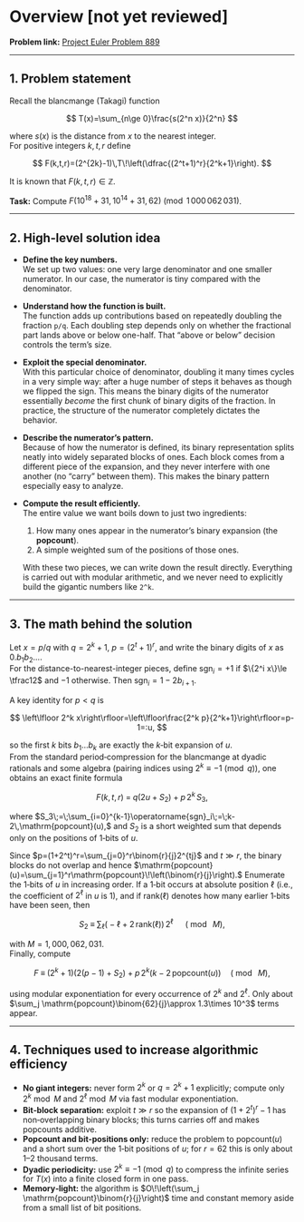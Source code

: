 # Overview [not yet reviewed]

**Problem link:** [Project Euler Problem 889](https://projecteuler.net/problem=889)  

---

## 1. Problem statement

Recall the blancmange (Takagi) function 

$$
T(x)=\sum_{n\ge 0}\frac{s(2^n x)}{2^n}
$$

where $s(x)$ is the distance from $x$ to the nearest integer.  
For positive integers $k,t,r$ define

$$
F(k,t,r)=(2^{2k}-1)\,T\!\left(\dfrac{(2^t+1)^r}{2^k+1}\right).
$$

It is known that $F(k,t,r)\in\mathbb{Z}$.  

**Task:** Compute $F(10^{18}+31,\,10^{14}+31,\,62)\pmod{1\,000\,062\,031}$.

---

## 2. High‑level solution idea

- **Define the key numbers.**  
  We set up two values: one very large denominator and one smaller numerator. In our case, the numerator is tiny compared with the denominator.

- **Understand how the function is built.**  
  The function adds up contributions based on repeatedly doubling the fraction `p/q`. Each doubling step depends only on whether the fractional part lands above or below one-half. That “above or below” decision controls the term’s size.

- **Exploit the special denominator.**  
  With this particular choice of denominator, doubling it many times cycles in a very simple way: after a huge number of steps it behaves as though we flipped the sign. This means the binary digits of the numerator essentially *become* the first chunk of binary digits of the fraction. In practice, the structure of the numerator completely dictates the behavior.

- **Describe the numerator’s pattern.**  
  Because of how the numerator is defined, its binary representation splits neatly into widely separated blocks of ones. Each block comes from a different piece of the expansion, and they never interfere with one another (no “carry” between them). This makes the binary pattern especially easy to analyze.

- **Compute the result efficiently.**  
  The entire value we want boils down to just two ingredients:
  1. How many ones appear in the numerator’s binary expansion (the **popcount**).  
  2. A simple weighted sum of the positions of those ones.  

  With these two pieces, we can write down the result directly. Everything is carried out with modular arithmetic, and we never need to explicitly build the gigantic numbers like `2^k`.
---

## 3. The math behind the solution

Let $x=p/q$ with $q=2^k+1$, $p=(2^t+1)^r$, and write the binary digits of $x$ as $0.b_1b_2\ldots$.  
For the distance-to-nearest-integer pieces, define $\operatorname{sgn}_i=+1$ if $\{2^i x\}\le \tfrac12$ and $-1$ otherwise. Then $\operatorname{sgn}_i=1-2b_{i+1}$.

A key identity for $p<q$ is

$$
\left\lfloor 2^k x\right\rfloor=\left\lfloor\frac{2^k p}{2^k+1}\right\rfloor=p-1=:u,
$$

so the first $k$ bits $b_1\ldots b_k$ are exactly the $k$‑bit expansion of $u$.  
From the standard period‑compression for the blancmange at dyadic rationals and some algebra (pairing indices using $2^k\equiv-1\pmod q$), one obtains an exact finite formula

$$
F(k,t,r)\;=\;q\bigl(2u+S_2\bigr)+p\,2^k\,S_3,
$$

where
$S_3\;=\;\sum_{i=0}^{k-1}\operatorname{sgn}_i\;=\;k-2\,\mathrm{popcount}(u),$
and $S_2$ is a short weighted sum that depends only on the positions of 1‑bits of $u$.

Since $p=(1+2^t)^r=\sum_{j=0}^r\binom{r}{j}2^{tj}$ and $t\gg r$, the binary blocks do not overlap and hence
$\mathrm{popcount}(u)=\sum_{j=1}^r\mathrm{popcount}\!\left(\binom{r}{j}\right).$
Enumerate the 1‑bits of $u$ in increasing order. If a 1‑bit occurs at absolute position $\ell$ (i.e., the coefficient of $2^\ell$ in $u$ is 1), and if $\mathrm{rank}(\ell)$ denotes how many earlier 1‑bits have been seen, then

$$
S_2\;\equiv\;\sum_{\ell}\bigl(-\ell+2\,\mathrm{rank}(\ell)\bigr)\,2^{\ell}\;\;\;\;\;\;(\bmod\ M),
$$

with $M=1{,}000{,}062{,}031$.  
Finally, compute

$$
F\;\equiv\;(2^k+1)\bigl(2(p-1)+S_2\bigr)+p\,2^k\bigl(k-2\,\mathrm{popcount}(u)\bigr)\quad(\bmod\ M),
$$

using modular exponentiation for every occurrence of $2^k$ and $2^{\ell}$. Only about $\sum_j \mathrm{popcount}\binom{62}{j}\approx 1.3\times 10^3$ terms appear.

---

## 4. Techniques used to increase algorithmic efficiency

- **No giant integers:** never form $2^k$ or $q=2^k+1$ explicitly; compute only $2^k\bmod M$ and $2^{\ell}\bmod M$ via fast modular exponentiation.  
- **Bit‑block separation:** exploit $t\gg r$ so the expansion of $(1+2^t)^r-1$ has non‑overlapping binary blocks; this turns carries off and makes popcounts additive.  
- **Popcount and bit‑positions only:** reduce the problem to $\mathrm{popcount}(u)$ and a short sum over the 1‑bit positions of $u$; for $r=62$ this is only about 1–2 thousand terms.  
- **Dyadic periodicity:** use $2^k\equiv -1\pmod q$ to compress the infinite series for $T(x)$ into a finite closed form in one pass.  
- **Memory‑light:** the algorithm is $O\!\left(\sum_j \mathrm{popcount}\binom{r}{j}\right)$ time and constant memory aside from a small list of bit positions.
